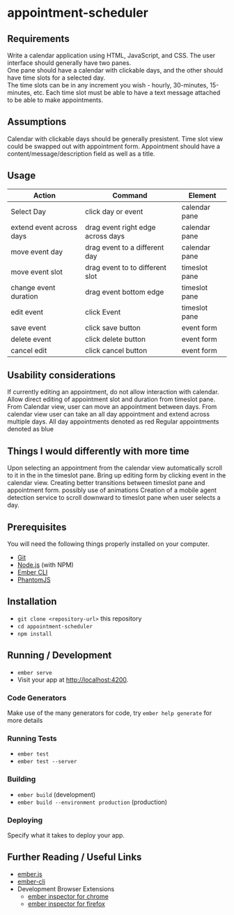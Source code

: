 # appointment-scheduler

## Requirements
Write a calendar application using HTML, JavaScript, and CSS. The user interface should generally have two panes.  
One pane should have a calendar with clickable days, and the other should have time slots for a selected day.  
The time slots can be in any increment you wish - hourly, 30-minutes, 15-minutes, etc. 
Each time slot must be able to have a text message attached to be able to make appointments.

## Assumptions 
Calendar with clickable days should be generally presistent. 
Time slot view could be swapped out with appointment form. 
Appointment should have a content/message/description field as well as a title.

## Usage
| Action                   | Command                          | Element       |
| ------------------------ | -------------------------------- | ------------- |
| Select Day               | click day or event               | calendar pane |
| extend event across days | drag event right edge across days| calendar pane |
| move event day           | drag event to a different day    | calendar pane |
| move event slot          | drag event to to different slot  | timeslot pane |
| change event duration    | drag event bottom edge           | timeslot pane |
| edit event               | click Event                      | timeslot pane |
| save event               | click save button                | event form    |
| delete event             | click delete button              | event form    |
| cancel edit              | click cancel button              | event form    |


## Usability considerations
If currently editing an appointment, do not allow interaction with calendar.
Allow direct editing of appointment slot and duration from timeslot pane. 
From Calendar view, user can move an appointment between days.
From calendar view user can take an all day appointment and extend across multiple days.
All day appointments denoted as red
Regular appointments denoted as blue

## Things I would differently with more time
Upon selecting an appointment from the calendar view automatically scroll to it in the in the timeslot pane.
Bring up editing form by clicking event in the calendar view.
Creating better transitions between timeslot pane and appointment form. possibly use of animations
Creation of a mobile agent detection service to scroll downward to timeslot pane when user selects a day.

## Prerequisites
You will need the following things properly installed on your computer.

* [Git](https://git-scm.com/)
* [Node.js](https://nodejs.org/) (with NPM)
* [Ember CLI](https://ember-cli.com/)
* [PhantomJS](http://phantomjs.org/)

## Installation

* `git clone <repository-url>` this repository
* `cd appointment-scheduler`
* `npm install`

## Running / Development

* `ember serve`
* Visit your app at [http://localhost:4200](http://localhost:4200).

### Code Generators

Make use of the many generators for code, try `ember help generate` for more details

### Running Tests

* `ember test`
* `ember test --server`

### Building

* `ember build` (development)
* `ember build --environment production` (production)

### Deploying

Specify what it takes to deploy your app.

## Further Reading / Useful Links

* [ember.js](http://emberjs.com/)
* [ember-cli](https://ember-cli.com/)
* Development Browser Extensions
  * [ember inspector for chrome](https://chrome.google.com/webstore/detail/ember-inspector/bmdblncegkenkacieihfhpjfppoconhi)
  * [ember inspector for firefox](https://addons.mozilla.org/en-US/firefox/addon/ember-inspector/)
